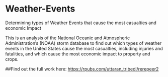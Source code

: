 # Weather-Events
Determining types of Weather Events that cause the most casualties and economic Impact

This is an analysis of the National Oceanic and Atmospheric Administration’s (NOAA) storm database to find out which types of weather events in the United States cause the most casualties, including injuries and fatalities, and which cause the most economic impact to property and crops.

##Find out the full work here: https://rpubs.com/uttaran_tribedi/rerepeer2




